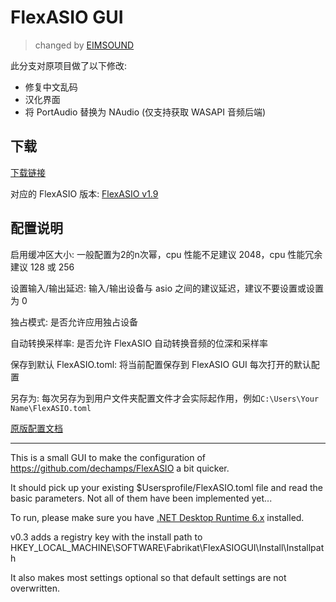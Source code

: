 # FlexASIO GUI 
> changed by [EIMSOUND](https://linktr.ee/EIMSOUND)

此分支对原项目做了以下修改:
- 修复中文乱码
- 汉化界面
- 将 PortAudio 替换为 NAudio \(仅支持获取 WASAPI 音频后端\)

## 下载

[下载链接](https://github.com/Tryanks/FlexASIO_GUI/releases/download/v0.34-modify/FlexASIO.GUIInstaller_EIMChanged.exe)

对应的 FlexASIO 版本: [FlexASIO v1.9](https://github.com/dechamps/FlexASIO/releases/download/flexasio-1.9/FlexASIO-1.9.exe)

## 配置说明

启用缓冲区大小: 一般配置为2的n次幂，cpu 性能不足建议 2048，cpu 性能冗余建议 128 或 256

设置输入/输出延迟: 输入/输出设备与 asio 之间的建议延迟，建议不要设置或设置为 0

独占模式: 是否允许应用独占设备

自动转换采样率: 是否允许 FlexASIO 自动转换音频的位深和采样率

保存到默认 FlexASIO.toml: 将当前配置保存到 FlexASIO GUI 每次打开的默认配置

另存为: 每次另存为到用户文件夹配置文件才会实际起作用，例如`C:\Users\Your Name\FlexASIO.toml`

[原版配置文档](https://github.com/dechamps/FlexASIO/blob/master/CONFIGURATION.md)

---

This is a small GUI to make the configuration of https://github.com/dechamps/FlexASIO a bit quicker.

It should pick up your existing $Usersprofile/FlexASIO.toml file and read the basic parameters. Not all of them have been implemented yet...

To run, please make sure you have [.NET Desktop Runtime 6.x](https://dotnet.microsoft.com/en-us/download/dotnet/6.0) installed.

v0.3 adds a registry key with the install path to HKEY_LOCAL_MACHINE\SOFTWARE\Fabrikat\FlexASIOGUI\Install\Installpath

It also makes most settings optional so that default settings are not overwritten.
